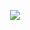 <p align="center">
 <img src="https://github.com/AlmogJakov/AlmogJakov/blob/main/welcome-back-small.gif"/>
</p>
